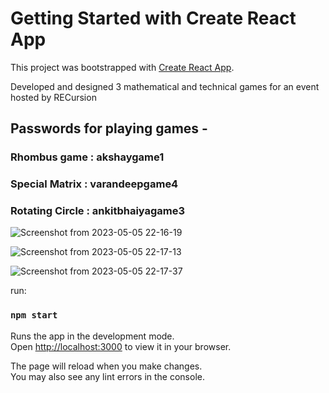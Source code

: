 # Getting Started with Create React App

This project was bootstrapped with [Create React App](https://github.com/facebook/create-react-app).

Developed and designed 3 mathematical and technical games for an event hosted by RECursion

## Passwords for playing games -
### Rhombus game : akshaygame1
### Special Matrix : varandeepgame4
### Rotating Circle : ankitbhaiyagame3

![Screenshot from 2023-05-05 22-16-19](https://user-images.githubusercontent.com/76240587/236519840-0cfb89d6-f147-44e7-908f-f9c247133709.png)

![Screenshot from 2023-05-05 22-17-13](https://user-images.githubusercontent.com/76240587/236519883-6bfee764-d5d6-4576-a403-1949fdd40db5.png)

![Screenshot from 2023-05-05 22-17-37](https://user-images.githubusercontent.com/76240587/236519904-b66fe82d-c285-4ad9-8a67-147000d886f5.png)


run:

### `npm start`

Runs the app in the development mode.\
Open [http://localhost:3000](http://localhost:3000) to view it in your browser.

The page will reload when you make changes.\
You may also see any lint errors in the console.
